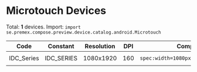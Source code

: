 # Microtouch Devices

Total: **1** devices. Import: `import se.premex.compose.preview.device.catalog.android.Microtouch`

| Code | Constant | Resolution | DPI | Compose Spec | Preview Usage |
|------|----------|------------|-----|-------------|---------------|
| IDC_Series | IDC_SERIES | 1080x1920 | 160 | `spec:width=1080px,height=1920px,dpi=160` | `@Preview(device = Microtouch.IDC_SERIES)` |

<!-- Generated automatically. Do not edit manually. -->

